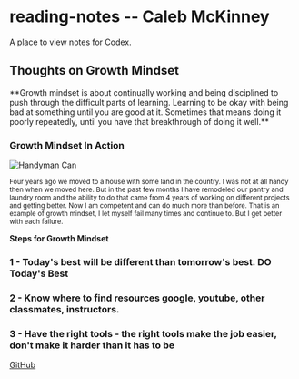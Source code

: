# reading-notes -- Caleb McKinney

A place to view notes for Codex.
<h2>Thoughts on Growth Mindset</h2>
**Growth mindset is about continually working and being disciplined to push through the difficult parts of learning. Learning to be okay with being bad at something until you are good at it. Sometimes that means doing it poorly repeatedly, until you have that breakthrough of doing it well.**

<h3>Growth Mindset In Action</h3>

![Handyman Can](https://images.unsplash.com/photo-1536782376847-5c9d14d97cc0?ixlib=rb-4.0.3&ixid=M3wxMjA3fDB8MHxwaG90by1wYWdlfHx8fGVufDB8fHx8fA%3D%3D&auto=format&fit=crop&w=1476&q=80)


<sub> Four years ago we moved to a house with some land in the country. I was not at all handy then when we moved here. But in the past few months I have remodeled our pantry and laundry room and the ability to do that came from 4 years of working on different projects and getting better. Now I am competent and can do much more than before. That is an example of growth mindset, I let myself fail many times and continue to. But I get better with each failure.</sub>

**Steps for Growth Mindset**
<h3>1 - Today's best will be different than tomorrow's best. DO Today's Best</h3>
<h3>2 - Know where to find resources google, youtube, other classmates, instructors.</h3>
<h3>3 - Have the right tools - the right tools make the job easier, don't make it harder than it has to be</h3>


[GitHub](https://github.com/cmaestro23)
